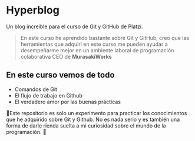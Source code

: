 # Hyperblog
Un blog increíble para el curso de Git y GitHub de Platzi.

> En este curso he aprendido bastante sobre Git y GitHub, creo que las herramientas que adquirí en este curso me pueden ayudar a desempeñarme mejor en un ambiente laboral de programación colaborativa
> CEO de **MurasakiWorks**


## En este curso vemos de todo
* Comandos de Git
* El flujo de trabajo en Github
* El verdadero amor por las buenas prácticas

💜Este repositorio es solo un experimento para practicar los conocimientos que he adquirido sobre Git y Github. No es nada serio y es también una forma de darle rienda suelta a mi curiosidad sobre el mundo de la programación. 💜
